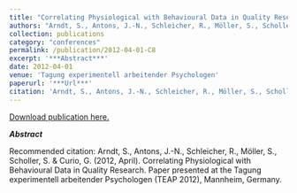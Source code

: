 ```yaml
---
title: "Correlating Physiological with Behavioural Data in Quality Research."
authors: "Arndt, S., Antons, J.-N., Schleicher, R., Möller, S., Scholler, S. & Curio, G."
collection: publications
category: "conferences"
permalink: /publication/2012-04-01-C8
excerpt: '***Abstract***'
date: 2012-04-01
venue: 'Tagung experimentell arbeitender Psychologen'
paperurl: '***Url***'
citation: 'Arndt, S., Antons, J.-N., Schleicher, R., Möller, S., Scholler, S. &amp; Curio, G. (2012, April). Correlating Physiological with Behavioural Data in Quality Research. Paper presented at the Tagung experimentell arbeitender Psychologen (TEAP 2012), Mannheim, Germany.'
---
```


<a href='***Url***'>Download publication here.</a>

***Abstract***

Recommended citation: Arndt, S., Antons, J.-N., Schleicher, R., Möller, S., Scholler, S. & Curio, G. (2012, April). Correlating Physiological with Behavioural Data in Quality Research. Paper presented at the Tagung experimentell arbeitender Psychologen (TEAP 2012), Mannheim, Germany.